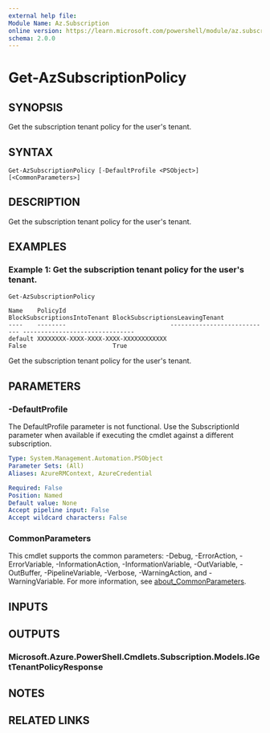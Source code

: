 ```yaml
---
external help file:
Module Name: Az.Subscription
online version: https://learn.microsoft.com/powershell/module/az.subscription/get-azsubscriptionpolicy
schema: 2.0.0
---
```


# Get-AzSubscriptionPolicy

## SYNOPSIS
Get the subscription tenant policy for the user's tenant.

## SYNTAX

```
Get-AzSubscriptionPolicy [-DefaultProfile <PSObject>] [<CommonParameters>]
```

## DESCRIPTION
Get the subscription tenant policy for the user's tenant.

## EXAMPLES

### Example 1: Get the subscription tenant policy for the user's tenant.
```powershell
Get-AzSubscriptionPolicy
```

```output
Name    PolicyId                             BlockSubscriptionsIntoTenant BlockSubscriptionsLeavingTenant
----    --------                             ---------------------------- -------------------------------
default XXXXXXXX-XXXX-XXXX-XXXX-XXXXXXXXXXXX False                        True
```

Get the subscription tenant policy for the user's tenant.

## PARAMETERS

### -DefaultProfile
The DefaultProfile parameter is not functional.
Use the SubscriptionId parameter when available if executing the cmdlet against a different subscription.

```yaml
Type: System.Management.Automation.PSObject
Parameter Sets: (All)
Aliases: AzureRMContext, AzureCredential

Required: False
Position: Named
Default value: None
Accept pipeline input: False
Accept wildcard characters: False
```

### CommonParameters
This cmdlet supports the common parameters: -Debug, -ErrorAction, -ErrorVariable, -InformationAction, -InformationVariable, -OutVariable, -OutBuffer, -PipelineVariable, -Verbose, -WarningAction, and -WarningVariable. For more information, see [about_CommonParameters](http://go.microsoft.com/fwlink/?LinkID=113216).

## INPUTS

## OUTPUTS

### Microsoft.Azure.PowerShell.Cmdlets.Subscription.Models.IGetTenantPolicyResponse

## NOTES

## RELATED LINKS

